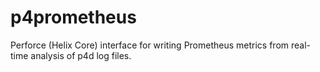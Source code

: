 # p4prometheus
Perforce (Helix Core) interface for writing Prometheus metrics from real-time analysis of p4d log files.
